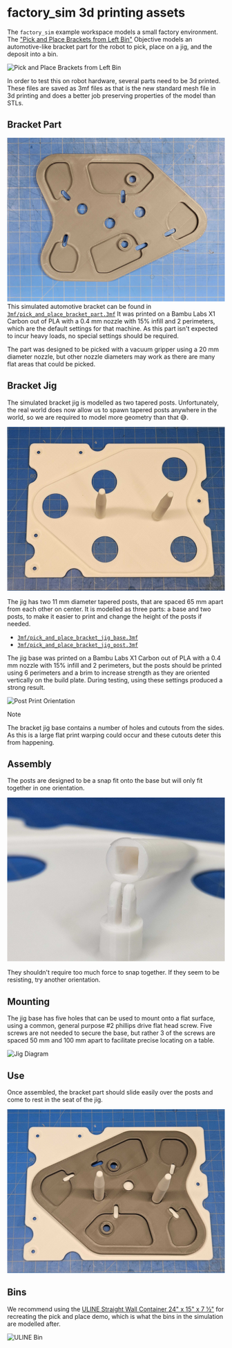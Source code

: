 # factory_sim 3d printing assets

The `factory_sim` example workspace models a small factory environment. The ["Pick and Place Brackets from Left Bin"](https://github.com/PickNikRobotics/moveit_pro_example_ws/blob/main/src/factory_sim/objectives/pick_and_place_brackets_from_left_bin.xml) Objective models an automotive-like bracket part for the robot to pick, place on a jig, and the deposit into a bin.

![Pick and Place Brackets from Left Bin](images/pick_and_place_brackets_from_left_bin_objective_preview1.png)

In order to test this on robot hardware, several parts need to be 3d printed. These files are saved as 3mf files as that is the new standard mesh file in 3d printing and does a better job preserving properties of the model than STLs.

## Bracket Part
![Bracket Part](images/bracket_part1.jpg)
This simulated automotive bracket can be found in [`3mf/pick_and_place_bracket_part.3mf`](3mf/pick_and_place_bracket_part.3mf)
It was printed on a Bambu Labs X1 Carbon out of PLA with a 0.4 mm nozzle with 15% infill and 2 perimeters, which are the default settings for that machine. As this part isn't expected to incur heavy loads, no special settings should be required.

The part was designed to be picked with a vacuum gripper using a 20 mm diameter nozzle, but other nozzle diameters may work as there are many flat areas that could be picked.

## Bracket Jig
The simulated bracket jig is modelled as two tapered posts. Unfortunately, the real world does now allow us to spawn tapered posts anywhere in the world, so we are required to model more geometry than that 😅.  

![Bracket Jig](images/bracket_jig1.jpg)

The jig has two 11 mm diameter tapered posts, that are spaced 65 mm apart from each other on center.
It is modelled as three parts: a base and two posts, to make it easier to print and change the height of the posts if needed.  

- [`3mf/pick_and_place_bracket_jig_base.3mf`](3mf/pick_and_place_bracket_jig_base.3mf)
- [`3mf/pick_and_place_bracket_jig_post.3mf`](3mf/pick_and_place_bracket_jig_post.3mf)  

The jig base was printed on a Bambu Labs X1 Carbon out of PLA with a 0.4 mm nozzle with 15% infill and 2 perimeters, but the posts should be printed using 6 perimeters and a brim to increase strength as they are oriented vertically on the build plate. During testing, using these settings produced a strong result.  

![Post Print Orientation](images/post_vertical_orientation1.png)

> [!NOTE]  
> The bracket jig base contains a number of holes and cutouts from the sides. As this is a large flat print warping could occur and these cutouts deter this from happening.

## Assembly
The posts are designed to be a snap fit onto the base but will only fit together in one orientation.  

![Jig Post Closeup](images/jig_post_closeup1.jpg)

They shouldn't require too much force to snap together. If they seem to be resisting, try another orientation.

## Mounting
The jig base has five holes that can be used to mount onto a flat surface, using a common, general purpose #2 phillips drive flat head screw. Five screws are not needed to secure the base, but rather 3 of the screws are spaced 50 mm and 100 mm apart to facilitate precise locating on a table.  

![Jig Diagram](images/pick_and_place_bracket_jig_diagram1.png)

## Use
Once assembled, the bracket part should slide easily over the posts and come to rest in the seat of the jig.  

![Bracket on Jig](images/bracket_part_and_jig1.jpg)

## Bins
We recommend using the [ULINE Straight Wall Container 24" x 15" x 7 1⁄2"](https://www.uline.com/Product/ProductDetailRootItem?modelnumber=S-19509) for recreating the pick and place demo, which is what the bins in the simulation are modelled after.  

![ULINE Bin](images/uline_bin1.png)
